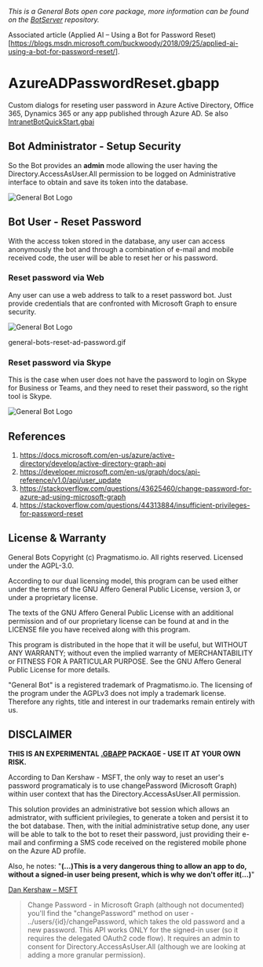 *This is a General Bots open core package, more information can be found on the [BotServer](https://github.com/pragmatismo-io/BotServer) repository.*

Associated article (Applied AI – Using a Bot for Password Reset)[https://blogs.msdn.microsoft.com/buckwoody/2018/09/25/applied-ai-using-a-bot-for-password-reset/].

# AzureADPasswordReset.gbapp
Custom dialogs for reseting user password in Azure Active Directory, Office 365, Dynamics 365 or any app published through Azure AD. Se also [IntranetBotQuickStart.gbai](https://github.com/pragmatismo-io/IntranetBotQuickStart.gbai)

## Bot Administrator - Setup Security

So the Bot provides an **admin** mode allowing the user having the Directory.AccessAsUser.All permission to be logged on Administrative interface to obtain and save its token into the database.

![General Bot Logo](https://raw.githubusercontent.com/pragmatismo-io/AzureADPasswordReset.gbapp/master/docs/general-bots-reset-ad-password-admin.gif)

## Bot User - Reset Password


With the access token stored in the database, any user can access anonymously  the 
bot and through a combination of e-mail and mobile received code, the user will be able to reset her or his password.

### Reset password via Web

Any user can use a web address to talk to a reset password bot. Just provide credentials that are confronted with Microsoft Graph to ensure security.

![General Bot Logo](https://raw.githubusercontent.com/pragmatismo-io/AzureADPasswordReset.gbapp/master/docs/password.gif)

general-bots-reset-ad-password.gif	

### Reset password via Skype

This is the case when user does not have the password to login on Skype for Business or Teams, and they need to reset their password, so the right tool is Skype.

![General Bot Logo](https://raw.githubusercontent.com/pragmatismo-io/AzureADPasswordReset.gbapp/master/docs/general-bots-reset-ad-password.gif)


## References

1. https://docs.microsoft.com/en-us/azure/active-directory/develop/active-directory-graph-api
2. https://developer.microsoft.com/en-us/graph/docs/api-reference/v1.0/api/user_update
3. https://stackoverflow.com/questions/43625460/change-password-for-azure-ad-using-microsoft-graph
4. https://stackoverflow.com/questions/44313884/insufficient-privileges-for-password-reset

## License & Warranty

General Bots Copyright (c) Pragmatismo.io. All rights reserved.
Licensed under the AGPL-3.0.       
                                                            
According to our dual licensing model, this program can be used either
under the terms of the GNU Affero General Public License, version 3,
or under a proprietary license.   
                                                        
The texts of the GNU Affero General Public License with an additional
permission and of our proprietary license can be found at and 
in the LICENSE file you have received along with this program.

This program is distributed in the hope that it will be useful,
but WITHOUT ANY WARRANTY; without even the implied warranty of
MERCHANTABILITY or FITNESS FOR A PARTICULAR PURPOSE. See the
GNU Affero General Public License for more details.
                                                        
"General Bot" is a registered trademark of Pragmatismo.io.
The licensing of the program under the AGPLv3 does not imply a
trademark license. Therefore any rights, title and interest in
our trademarks remain entirely with us.

## DISCLAIMER

**THIS IS AN EXPERIMENTAL [.GBAPP](https://github.com/pragmatismo-io/BotServer#gbapp) PACKAGE - USE IT AT YOUR OWN RISK.**

According to Dan Kershaw - MSFT, the only way to reset an user's password programaticaly is to use changePassword (Microsoft Graph) within user context that has the Directory.AccessAsUser.All permission. 

This solution provides an administrative bot session which allows an admistrator, with sufficient privilegies, to generate a token and persist it to the bot database. Then, with the initial administrative setup done, any user will be able to talk to the bot to reset their password, just providing their e-mail and confirming a SMS code received on the registered mobile phone on the Azure AD profile. 

Also, he notes: "**(...)This is a very dangerous thing to allow an app to do, without a signed-in user being present, which is why we don't offer it(...)**"

[Dan Kershaw – MSFT](https://stackoverflow.com/questions/44313884/insufficient-privileges-for-password-reset)

>Change Password - in Microsoft Graph (although not documented) you'll find the "changePassword" method on user - ../users/{id}/changePassword, which takes the old password and a new password. This API works ONLY for the signed-in user (so it requires the delegated OAuth2 code flow). It requires an admin to consent for Directory.AccessAsUser.All (although we are looking at adding a more granular permission).
